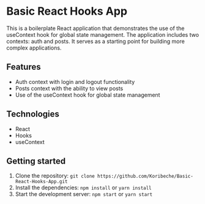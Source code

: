 # Basic React Hooks App

This is a boilerplate React application that demonstrates the use of the useContext hook for global state management. The application includes two contexts: auth and posts. It serves as a starting point for building more complex applications.

## Features

- Auth context with login and logout functionality
- Posts context with the ability to view posts
- Use of the useContext hook for global state management

## Technologies

- React
- Hooks
- useContext

## Getting started

1. Clone the repository: `git clone https://github.com/Koribeche/Basic-React-Hooks-App.git`
2. Install the dependencies: `npm install` or `yarn install`
3. Start the development server: `npm start` or `yarn start`
